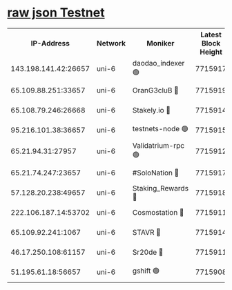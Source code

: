 [raw json Testnet](https://rpc-check.junot.stavr.tech/junot/rpc-junot-result.json)
=


<table><tr><th>IP-Address</th><th>Network</th><th>Moniker</th><th>Latest Block Height</th><th>Earliest Block Height</th><th>Catching Up</th><th>Tx Index</th><th>Voting Power</th><th>Scan Time</th></tr><tr><td>143.198.141.42:26657</td><td>uni-6</td><td>daodao_indexer 🟢</td><td>7715917</td><td>1</td><td>False</td><td>off</td><td>0</td><td>2024-02-05T18:38:54.757448745UTC</td></tr><tr><td>65.109.88.251:33657</td><td>uni-6</td><td>OranG3cluB 🔴</td><td>7715919</td><td>1138541</td><td>False</td><td>on</td><td>11</td><td>2024-02-05T18:38:59.469119875UTC</td></tr><tr><td>65.108.79.246:26668</td><td>uni-6</td><td>Stakely.io 🔴</td><td>7715914</td><td>1570872</td><td>False</td><td>on</td><td>1766821</td><td>2024-02-05T18:38:44.880319550UTC</td></tr><tr><td>95.216.101.38:36657</td><td>uni-6</td><td>testnets-node 🟢</td><td>7715915</td><td>1615130</td><td>False</td><td>on</td><td>0</td><td>2024-02-05T18:38:47.273448670UTC</td></tr><tr><td>65.21.94.31:27957</td><td>uni-6</td><td>Validatrium-rpc 🟢</td><td>7715912</td><td>2943363</td><td>False</td><td>on</td><td>0</td><td>2024-02-05T18:38:40.120544205UTC</td></tr><tr><td>65.21.74.247:23657</td><td>uni-6</td><td>#SoloNation 🔴</td><td>7715917</td><td>5208001</td><td>False</td><td>on</td><td>112</td><td>2024-02-05T18:38:53.858806422UTC</td></tr><tr><td>57.128.20.238:49657</td><td>uni-6</td><td>Staking_Rewards 🔴</td><td>7715918</td><td>6514618</td><td>False</td><td>on</td><td>1008</td><td>2024-02-05T18:38:55.003241239UTC</td></tr><tr><td>222.106.187.14:53702</td><td>uni-6</td><td>Cosmostation 🔴</td><td>7715911</td><td>7473037</td><td>False</td><td>on</td><td>109003</td><td>2024-02-05T18:38:37.683793117UTC</td></tr><tr><td>65.109.92.241:1067</td><td>uni-6</td><td>STAVR 🔴</td><td>7715914</td><td>7502372</td><td>False</td><td>on</td><td>6054</td><td>2024-02-05T18:38:44.522430259UTC</td></tr><tr><td>46.17.250.108:61157</td><td>uni-6</td><td>Sr20de 🔴</td><td>7715911</td><td>7533733</td><td>False</td><td>on</td><td>37</td><td>2024-02-05T18:38:32.801051253UTC</td></tr><tr><td>51.195.61.18:56657</td><td>uni-6</td><td>gshift 🟢</td><td>7715908</td><td>7691417</td><td>False</td><td>on</td><td>0</td><td>2024-02-05T18:38:26.138615612UTC</td></tr></table>